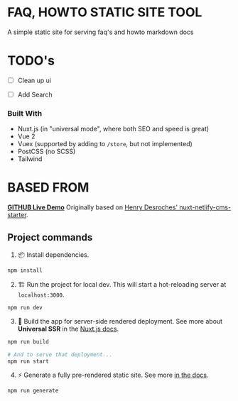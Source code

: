 # FAQ, HOWTO STATIC SITE TOOL

A simple static site for serving faq's and howto markdown docs

# TODO's

- [ ] Clean up ui
- [ ] Add Search


### Built With
- Nuxt.js (in "universal mode", where both SEO and speed is great)
- Vue 2
- Vuex (supported by adding to `/store`, but not implemented)
- PostCSS (no SCSS)
- Tailwind



# BASED FROM 
**[GITHUB ](https://github.com/Knogobert/ntn-boilerplate)**
**[Live Demo](https://ntn-boilerplate.netlify.app/)**
Originally based on [Henry Desroches' nuxt-netlify-cms-starter](https://github.com/xdesro/nuxt-netlify-cms-starter).



## Project commands

1. 📦 Install dependencies.

```bash
npm install
```

2. 🏗 Run the project for local dev. This will start a hot-reloading server at `localhost:3000`.

```bash
npm run dev
```

3. 🌌 Build the app for server-side rendered deployment. See more about **Universal SSR** in the [Nuxt.js docs](https://nuxtjs.org/guide#server-rendered-universal-ssr-).

```bash
npm run build

# And to serve that deployment...
npm run start
```

4. ⚡️ Generate a fully pre-rendered static site. See more [in the docs](https://nuxtjs.org/guide#static-generated-pre-rendering-).

```bash
npm run generate
```


